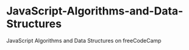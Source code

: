 # JavaScript-Algorithms-and-Data-Structures
JavaScript Algorithms and Data Structures on freeCodeCamp
